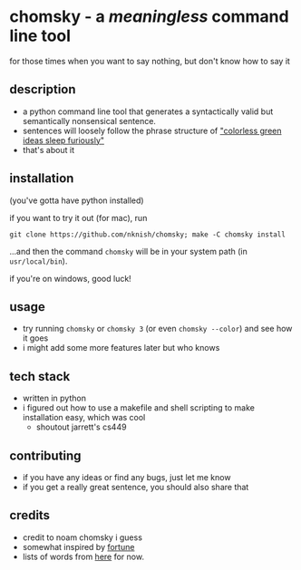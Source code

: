 # chomsky - a *meaningless* command line tool
for those times when you want to say nothing, but don't know how to say it

## description
- a python command line tool that generates a syntactically valid but semantically nonsensical sentence.
- sentences will loosely follow the phrase structure of ["colorless green ideas sleep furiously"](https://en.wikipedia.org/wiki/Colorless_green_ideas_sleep_furiously) 
- that's about it 

## installation
(you've gotta have python installed)

if you want to try it out (for mac), run

```
git clone https://github.com/nknish/chomsky; make -C chomsky install
```

...and then the command `chomsky` will be in your system path (in `usr/local/bin`). 

if you're on windows, good luck!

## usage
- try running `chomsky` or `chomsky 3` (or even `chomsky --color`) and see how it goes
- i might add some more features later but who knows

## tech stack
- written in python
- i figured out how to use a makefile and shell scripting to make installation easy, which was cool
    - shoutout jarrett's cs449
 
## contributing
- if you have any ideas or find any bugs, just let me know
- if you get a really great sentence, you should also share that

## credits
- credit to noam chomsky i guess
- somewhat inspired by [fortune](https://en.wikipedia.org/wiki/Fortune_(Unix))
- lists of words from [here](http://www.ashley-bovan.co.uk/words/partsofspeech.html) for now.
